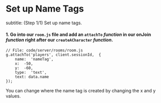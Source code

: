 # Set up Name Tags
subtitle: (Step 1/1) Set up name tags.

#### 1. Go into our `room.js` file and add an `attachTo` _function_  in our onJoin _function_ right after our `createACharacter` _function_.

```
// File: code/server/rooms/room.js
g.attachTo('players', client.sessionId,  {
	name:  'nameTag',
	x:  -50,
	y:  -60,
	type:  'text',
	text: data.name
});
```

You can change where the name tag is created by changing the x and y values.
